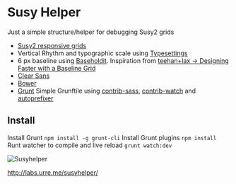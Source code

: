 
# Susy Helper

Just a simple structure/helper for debugging Susy2 grids

+ [Susy2 responsive grids](susy.oddbird.net)
+ Vertical Rhythm and typographic scale using [Typesettings](http://typesettings.io/)
+ 6 px baseline using [Baseholdit](basehold.it). Inspiration from [teehan+lax -> Designing Faster with a Baseline Grid](http://www.teehanlax.com/blog/designing-faster-with-a-baseline-grid/)
+ [Clear Sans](https://01.org/clear-sans)
+ [Bower](http://bower.io)
+ [Grunt](gruntjs.com) Simple Grunftile using [contrib-sass](https://github.com/gruntjs/grunt-contrib-sass), [contrib-watch](https://github.com/gruntjs/grunt-contrib-watch) and [autoprefixer](https://github.com/nDmitry/grunt-autoprefixer)

## Install

Install Grunt `npm install -g grunt-cli`
Install Grunt plugins `npm install`
Runt watcher to compile and live reload `grunt watch:dev`

![Susyhelper](https://dl.dropboxusercontent.com/u/1162759/susyhelper.gif)

http://labs.urre.me/susyhelper/